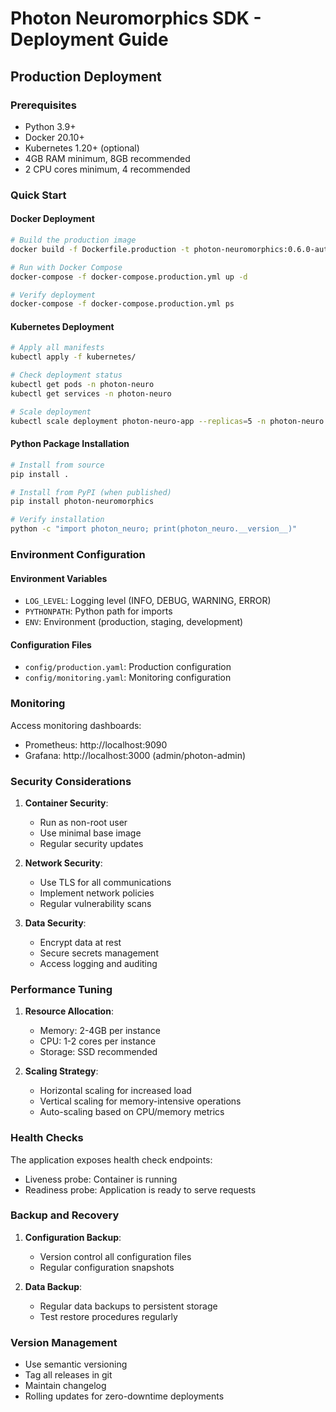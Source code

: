 # Photon Neuromorphics SDK - Deployment Guide

## Production Deployment

### Prerequisites
- Python 3.9+
- Docker 20.10+
- Kubernetes 1.20+ (optional)
- 4GB RAM minimum, 8GB recommended
- 2 CPU cores minimum, 4 recommended

### Quick Start

#### Docker Deployment
```bash
# Build the production image
docker build -f Dockerfile.production -t photon-neuromorphics:0.6.0-autonomous .

# Run with Docker Compose
docker-compose -f docker-compose.production.yml up -d

# Verify deployment
docker-compose -f docker-compose.production.yml ps
```

#### Kubernetes Deployment
```bash
# Apply all manifests
kubectl apply -f kubernetes/

# Check deployment status
kubectl get pods -n photon-neuro
kubectl get services -n photon-neuro

# Scale deployment
kubectl scale deployment photon-neuro-app --replicas=5 -n photon-neuro
```

#### Python Package Installation
```bash
# Install from source
pip install .

# Install from PyPI (when published)
pip install photon-neuromorphics

# Verify installation
python -c "import photon_neuro; print(photon_neuro.__version__)"
```

### Environment Configuration

#### Environment Variables
- `LOG_LEVEL`: Logging level (INFO, DEBUG, WARNING, ERROR)
- `PYTHONPATH`: Python path for imports
- `ENV`: Environment (production, staging, development)

#### Configuration Files
- `config/production.yaml`: Production configuration
- `config/monitoring.yaml`: Monitoring configuration

### Monitoring

Access monitoring dashboards:
- Prometheus: http://localhost:9090
- Grafana: http://localhost:3000 (admin/photon-admin)

### Security Considerations

1. **Container Security**:
   - Run as non-root user
   - Use minimal base image
   - Regular security updates

2. **Network Security**:
   - Use TLS for all communications
   - Implement network policies
   - Regular vulnerability scans

3. **Data Security**:
   - Encrypt data at rest
   - Secure secrets management
   - Access logging and auditing

### Performance Tuning

1. **Resource Allocation**:
   - Memory: 2-4GB per instance
   - CPU: 1-2 cores per instance
   - Storage: SSD recommended

2. **Scaling Strategy**:
   - Horizontal scaling for increased load
   - Vertical scaling for memory-intensive operations
   - Auto-scaling based on CPU/memory metrics

### Health Checks

The application exposes health check endpoints:
- Liveness probe: Container is running
- Readiness probe: Application is ready to serve requests

### Backup and Recovery

1. **Configuration Backup**:
   - Version control all configuration files
   - Regular configuration snapshots

2. **Data Backup**:
   - Regular data backups to persistent storage
   - Test restore procedures regularly

### Version Management

- Use semantic versioning
- Tag all releases in git
- Maintain changelog
- Rolling updates for zero-downtime deployments
